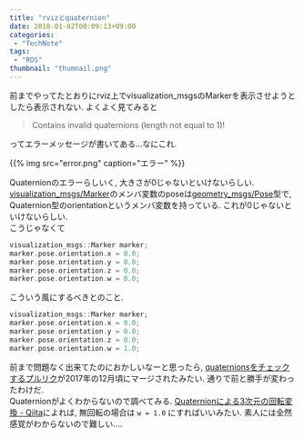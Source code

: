 ```yaml
---
title: "rvizとquaternion"
date: 2018-01-02T00:09:13+09:00
categories:
 - "TechNote"
tags:
 - "ROS"
thumbnail: "thumnail.png"
---
```


前までやってたとおりにrviz上でvisualization_msgsのMarkerを表示させようとしたら表示されない. よくよく見てみると

> Contains invalid quaternions (length not equal to 1)!

ってエラーメッセージが書いてある…なにこれ.

{{% img src="error.png" caption="エラー" %}}

Quaternionのエラーらしいく, 大きさが0じゃないといけないらしい. [visualization_msgs/Marker](http://docs.ros.org/api/visualization_msgs/html/msg/Marker.html)のメンバ変数のposeは[geometry_msgs/Pose](http://docs.ros.org/api/geometry_msgs/html/msg/Pose.html)型で, Quaternion型のorientationというメンバ変数を持っている. これが0じゃないといけないらしい.  
こうじゃなくて

```C++
visualization_msgs::Marker marker;
marker.pose.orientation.x = 0.0;
marker.pose.orientation.y = 0.0;
marker.pose.orientation.z = 0.0;
marker.pose.orientation.w = 0.0;
```

こういう風にするべきとのこと.

```C++
visualization_msgs::Marker marker;
marker.pose.orientation.x = 0.0;
marker.pose.orientation.y = 0.0;
marker.pose.orientation.z = 0.0;
marker.pose.orientation.w = 1.0;
```

前まで問題なく出来てたのにおかしいなーと思ったら, [quaternionsをチェックするプルリク](https://github.com/ros-visualization/rviz/pull/1167/files/3905e151679b9bc21bac54af7f01ad165b755e62)が2017年の12月頃にマージされたみたい. 通りで前と勝手が変わったわけだ.  
Quaternionがよくわからないので調べてみる. [Quaternionによる3次元の回転変換 - Qiita](https://qiita.com/kenjihiranabe/items/945232fbde58fab45681)によれば, 無回転の場合は `w = 1.0` にすればいいみたい. 素人には全然感覚がわからないので難しい….
